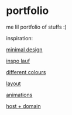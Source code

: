 # portfolio
me lil portfolio of stuffs :)


inspiration:

[minimal design](https://www.pinterest.com/pin/450852612696095000/)

[inspo lauf](https://www.laufeymusic.com/)

[different colours](https://www.pinterest.com/pin/450852612693946374/)

[layout](https://templatemo.com/tm-560-astro-motion)

[animations](https://www.joshwcomeau.com/animation/css-transitions/#animation-performance)

[host + domain](https://mochahost.com/domains?upm-dac-query=bigdreams)
